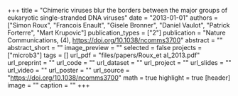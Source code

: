 +++
title = "Chimeric viruses blur the borders between the major groups of eukaryotic single-stranded DNA viruses"
date = "2013-01-01"
authors = ["Simon Roux", "Francois Enault", "Gisele Bronner", "Daniel Vaulot", "Patrick Forterre", "Mart Krupovic"]
publication_types = ["2"]
publication = "Nature Communications, (4), https://doi.org/10.1038/ncomms3700"
abstract = ""
abstract_short = ""
image_preview = ""
selected = false
projects = ["microb3"]
tags = []
url_pdf = "files/papers/Roux_et al_2013.pdf"
url_preprint = ""
url_code = ""
url_dataset = ""
url_project = ""
url_slides = ""
url_video = ""
url_poster = ""
url_source = "https://doi.org/10.1038/ncomms3700"
math = true
highlight = true
[header]
image = ""
caption = ""
+++
